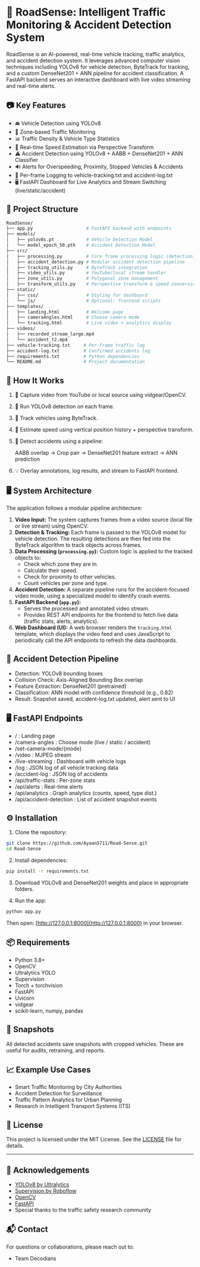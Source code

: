 # 🚦 RoadSense: Intelligent Traffic Monitoring & Accident Detection System

RoadSense is an AI-powered, real-time vehicle tracking, traffic analytics, and accident detection system. It leverages advanced computer vision techniques including YOLOv8 for vehicle detection, ByteTrack for tracking, and a custom DenseNet201 + ANN pipeline for accident classification. A FastAPI backend serves an interactive dashboard with live video streaming and real-time alerts.

## 📷 Key Features

* 🚘 Vehicle Detection using YOLOv8
* 📍 Zone-based Traffic Monitoring
* 📊 Traffic Density & Vehicle Type Statistics
* 🚦 Real-time Speed Estimation via Perspective Transform
* ⚠️ Accident Detection using YOLOv8 + AABB + DenseNet201 + ANN Classifier
* 🔊 Alerts for Overspeeding, Proximity, Stopped Vehicles & Accidents
* 📝 Per-frame Logging to vehicle-tracking.txt and accident-log.txt
* 🖥️ FastAPI Dashboard for Live Analytics and Stream Switching (live/static/accident)

## 📁 Project Structure

```bash
RoadSense/
├── app.py                    # FastAPI backend with endpoints
├── models/
│   ├── yolov8s.pt            # Vehicle Detection Model
│   └── model_epoch_50.pth    # Accident Detection Model 
├── src/
|   ├── processing.py         # Core frame processing logic (detection, tracking, logging)
│   ├── accident_detection.py # Modular accident detection pipeline
│   ├── tracking_utils.py     # ByteTrack integration
│   ├── video_utils.py        # YouTube/local stream handler
│   ├── zone_utils.py         # Polygonal zone management
│   ├── transform_utils.py    # Perspective transform & speed conversion
├── static/
│   ├── css/                  # Styling for dashboard
│   └── js/                   # Optional: frontend scripts
├── templates/
│   ├── landing.html          # Welcome page
│   ├── cameraAngles.html     # Choose camera mode
│   └── tracking.html         # Live video + analytics display
├── videos/
│   ├── recorded_stream_large.mp4
│   └── accident_t2.mp4
├── vehicle-tracking.txt     # Per-frame traffic log
├── accident-log.txt         # Confirmed accidents log
├── requirements.txt         # Python dependencies
└── README.md                # Project documentation
```

## 🚀 How It Works

1. 🎥 Capture video from YouTube or local source using vidgear/OpenCV.
2. 🧠 Run YOLOv8 detection on each frame.
3. 🎯 Track vehicles using ByteTrack.
4. 🚗 Estimate speed using vertical position history + perspective transform.
5. 🛑 Detect accidents using a pipeline:

    AABB overlap → Crop pair → DenseNet201 feature extract → ANN prediction
6. 💡 Overlay annotations, log results, and stream to FastAPI frontend.


## 🖥️ System Architecture

The application follows a modular pipeline architecture:

1.  **Video Input:** The system captures frames from a video source (local file or live stream) using OpenCV.
2.  **Detection & Tracking:** Each frame is passed to the YOLOv8 model for vehicle detection. The resulting detections are then fed into the ByteTrack algorithm to track objects across frames.
3.  **Data Processing (`processing.py`):** Custom logic is applied to the tracked objects to:
    -   Check which zone they are in.
    -   Calculate their speed.
    -   Check for proximity to other vehicles.
    -   Count vehicles per zone and type.
4.  **Accident Detection:** A separate pipeline runs for the accident-focused video mode, using a specialized model to identify crash events.
5.  **FastAPI Backend (`app.py`):**
    -   Serves the processed and annotated video stream.
    -   Provides REST API endpoints for the frontend to fetch live data (traffic stats, alerts, analytics).
6.  **Web Dashboard (UI):** A web browser renders the `tracking.html` template, which displays the video feed and uses JavaScript to periodically call the API endpoints to refresh the data dashboards.


## 🧠 Accident Detection Pipeline

* Detection: YOLOv8 bounding boxes
* Collision Check: Axis-Aligned Bounding Box overlap
* Feature Extraction: DenseNet201 (pretrained)
* Classification: ANN model with confidence threshold (e.g., 0.82)
* Result: Snapshot saved, accident-log.txt updated, alert sent to UI

## 🖥️ FastAPI Endpoints

* / : Landing page
* /camera-angles : Choose mode (live / static / accident)
* /set-camera-mode/{mode}
* /video : MJPEG stream
* /live-streaming : Dashboard with vehicle logs
* /log : JSON log of all vehicle tracking data
* /accident-log : JSON log of accidents
* /api/traffic-stats : Per-zone stats
* /api/alerts : Real-time alerts
* /api/analytics : Graph analytics (counts, speed, type dist.)
* /api/accident-detection : List of accident snapshot events

## ⚙️ Installation

1. Clone the repository:

```bash
git clone https://github.com/Ayaan5711/Road-Sense.git
cd Road-Sense
```

2. Install dependencies:

```bash
pip install -r requirements.txt
```

3. Download YOLOv8 and DenseNet201 weights and place in appropriate folders.

4. Run the app:

```bash
python app.py
```

Then open: [http://127.0.0.1:8000](http://127.0.0.1:8000) in your browser.

## 📦 Requirements

* Python 3.8+
* OpenCV
* Ultralytics YOLO
* Supervision
* Torch + torchvision
* FastAPI
* Uvicorn
* vidgear
* scikit-learn, numpy, pandas

## 📸 Snapshots

All detected accidents save snapshots with cropped vehicles. These are useful for audits, retraining, and reports.

## 📈 Example Use Cases

* Smart Traffic Monitoring by City Authorities
* Accident Detection for Surveillance
* Traffic Pattern Analytics for Urban Planning
* Research in Intelligent Transport Systems (ITS)

## 📄 License

This project is licensed under the MIT License. See the [LICENSE](LICENSE) file for details.

---

## 🙏 Acknowledgements

* [YOLOv8 by Ultralytics](https://github.com/ultralytics/ultralytics)
* [Supervision by Roboflow](https://github.com/roboflow/supervision)
* [OpenCV](https://opencv.org/)
* [FastAPI](https://fastapi.tiangolo.com/)
* Special thanks to the traffic safety research community


## 📬 Contact

For questions or collaborations, please reach out to:

* Team Decodians

